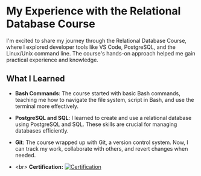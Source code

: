 # My Experience with the Relational Database Course

I'm excited to share my journey through the Relational Database Course, where I explored developer tools like VS Code, PostgreSQL, and the Linux/Unix command line. The course's hands-on approach helped me gain practical experience and knowledge.

## What I Learned

- **Bash Commands**: The course started with basic Bash commands, teaching me how to navigate the file system, script in Bash, and use the terminal more effectively.

- **PostgreSQL and SQL**: I learned to create and use a relational database using PostgreSQL and SQL. These skills are crucial for managing databases efficiently.

- **Git**: The course wrapped up with Git, a version control system. Now, I can track my work, collaborate with others, and revert changes when needed.
- <br\>
**Certification:** [![Certification](https://img.shields.io/badge/FreeCodeCamp-Certification-black.svg)](https://www.freecodecamp.org/certification/tonybui/relational-database-v8)
